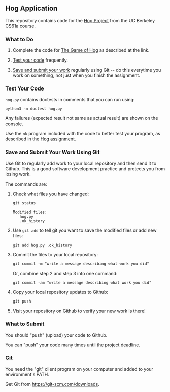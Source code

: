 ## Hog Application

This repository contains code for the [Hog Project][hog]
from the UC Berkeley CS61a course.

### What to Do

1. Complete the code for [The Game of Hog][hog] as described at the link.

2. [Test your code](#test-your-code) frequently.

3. [Save and submit your work](#save-and-submit-your-work-using-git) regularly using Git -- do this everytime you work on something, not just when you finish the assignment.

### Test Your Code

`hog.py` contains doctests in comments that you can run using:
```
python3 -m doctest hog.py
```
Any failures (expected result not same as actual result) are shown on the console.

Use the `ok` program included with the code to better test your
program, as described in the [Hog assignment][hog].


### Save and Submit Your Work Using Git

Use Git to regularly add work to your local repository and then send it to Github.  This is a good software development practice and protects you from losing work.

The commands are:

1. Check what files you have changed:
   ```
   git status

   Modified files:
      hog.py
      .ok_history
   ```
2. Use `git add` to tell git you want to save the modified files or add new files:
   ```
   git add hog.py .ok_history
   ```
3. Commit the files to your local repository:
   ```
   git commit -m "write a message describing what work you did"
   ```
   Or, combine step 2 and step 3 into one command:
   ```
   git commit -am "write a message describing what work you did"
   ```
4. Copy your local repository updates to Github:
   ```
   git push
   ```
5. Visit your repository on Github to verify your new work is there!

### What to Submit

You should "push" (upload) your code to Github.

You can "push" your code many times until the project deadline.

### Git

You need the "git" client program on your computer
and added to your environment's PATH.

Get Git from <https://git-scm.com/downloads>.


[hog]: https://cs61a.org/proj/hog/

